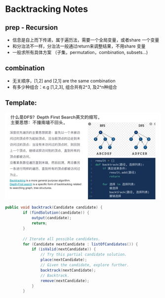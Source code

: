 # Backtracking Notes

## prep - Recursion


- 信息是自上而下传递，属于遍历法，需要一个全局变量，或者share 一个变量
- 和分治法不一样，分治法一般通过return来调整结果，不用share 变量
- 一般求所有具体方案 （子集，permutation，combination, subsets...)

## combination

- 无关顺序，[1,2] and [2,1] are the same combination
- 有多少种组合：e.g [1,2,3], 组合共有2^3, 及2^n种组合  


##  Template:
![alt text](image-5.png)

```java
public void backtrack(Candidate candidate) {
        if (findSolution(candidate)) {
            output(candidate);
            return;
        }

        // Iterate all possible candidates.
        for (Candidate nextCandidate : listOfCandidates()) {
            if (isValid(nextCandidate)) {
                // Try this partial candidate solution.
                place(nextCandidate);
                // Given the candidate, explore further.
                backtrack(nextCandidate);
                // Backtrack.
                remove(nextCandidate);
            }
        }
```